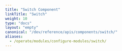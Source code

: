 ```yaml
---
title: "Switch Component"
linkTitle: "Switch"
weight: 10
type: "docs"
layout: "empty"
canonical: "/dev/reference/apis/components/switch/"
aliases:
  - /operate/modules/configure-modules/switch/
---
```

